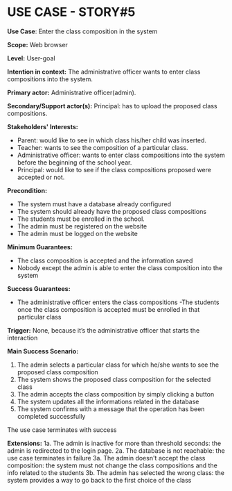 # USE CASE - STORY#5

**Use Case**: 
Enter the class composition in the system

**Scope:** 
Web browser

**Level:** 
User-goal

**Intention in context:** 
The administrative officer wants to enter class compositions into the system.

**Primary actor:** 
Administrative officer(admin).

**Secondary/Support actor(s):**
Principal: has to upload the proposed class compositions.

**Stakeholders' Interests:**
- Parent: would like to see in which class his/her child was inserted.
- Teacher: wants to see the composition of a particular class.
- Administrative officer: wants to enter class compositions into the system before the beginning of the school year.
- Principal: would like to see if the class compositions proposed were accepted or not.

**Precondition:**
- The system must have a database already configured
- The system should already have the proposed class compositions
- The students must be enrolled in the school.
- The admin must be registered on the website
- The admin must be logged on the website

**Minimum Guarantees:** 
- The class composition is accepted and the information saved
- Nobody except the admin is able to enter the class composition into the system 

**Success Guarantees:** 
- The administrative officer enters the class compositions
-The students once the class composition is accepted must be enrolled in that particular class

**Trigger:** 
None, because it’s the administrative officer that starts the interaction

**Main Success Scenario:**
1. The admin selects a particular class for which he/she wants to see the proposed class composition
2. The system shows the proposed class composition for the selected class
3. The admin accepts the class composition by simply clicking a button 
4. The system updates all the informations related in the database
5. The system confirms with a message that the operation has been completed successfully 

The use case terminates with success

**Extensions:**
1a. The admin is inactive for more than threshold seconds: the admin is redirected to the login page.
2a. The database is not reachable: the use case terminates in failure 
3a. The admin doesn't accept the class composition: the system must not change the class compositions and the info related to the students 
3b. The admin has selected the wrong class: the system provides a way to go back to the first choice of the class



